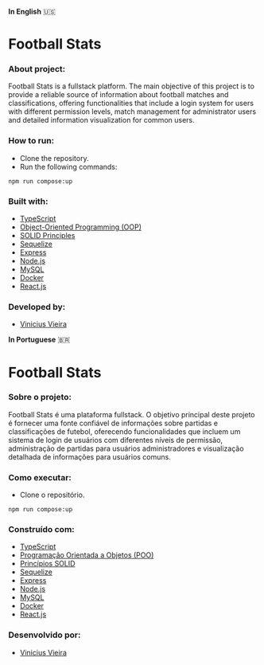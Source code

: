 **In English** 🇺🇸

# Football Stats

### About project:
Football Stats is a fullstack platform. The main objective of this project is to provide a reliable source of information about football matches and classifications, offering functionalities that include a login system for users with different permission levels, match management for administrator users and detailed information visualization for common users.
### How to run:
- Clone the repository.
- Run the following commands:
```
npm run compose:up

```

### Built with:
- [TypeScript](https://www.typescriptlang.org/docs/)
- [Object-Oriented Programming (OOP)](https://docs.oracle.com/javase/tutorial/java/concepts/)
- [SOLID Principles](https://en.wikipedia.org/wiki/SOLID)
- [Sequelize](https://sequelize.org/master/manual/getting-started.html)
- [Express](https://expressjs.com/en/4x/api.html)
- [Node.js](https://nodejs.org/en/docs/)
- [MySQL](https://dev.mysql.com/doc/)
- [Docker](https://docs.docker.com/get-started/overview/)
- [React.js](https://reactjs.org/docs/getting-started.html)
### Developed by:
- [Vinicius Vieira](https://www.linkedin.com/in/viniciusvieirac/)

**In Portuguese** 🇧🇷 
# Football Stats

### Sobre o projeto:
Football Stats é uma plataforma fullstack. O objetivo principal deste projeto é fornecer uma fonte confiável de informações sobre partidas e classificações de futebol, oferecendo funcionalidades que incluem um sistema de login de usuários com diferentes níveis de permissão, administração de partidas para usuários administradores e visualização detalhada de informações para usuários comuns.
### Como executar:
- Clone o repositório.
```
npm run compose:up

```

### Construído com:
- [TypeScript](https://www.typescriptlang.org/docs/)
- [Programação Orientada a Objetos (POO)](https://docs.oracle.com/javase/tutorial/java/concepts/)
- [Princípios SOLID](https://en.wikipedia.org/wiki/SOLID)
- [Sequelize](https://sequelize.org/master/manual/getting-started.html)
- [Express](https://expressjs.com/en/4x/api.html)
- [Node.js](https://nodejs.org/en/docs/)
- [MySQL](https://dev.mysql.com/doc/)
- [Docker](https://docs.docker.com/get-started/overview/)
- [React.js](https://reactjs.org/docs/getting-started.html)
### Desenvolvido por:
- [Vinicius Vieira](https://www.linkedin.com/in/viniciusvieirac/)

